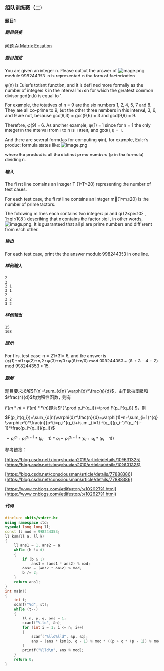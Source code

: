 ### 组队训练赛（二）

#### 题目1

##### 题目链接

[问题 A: Matrix Equation](http://icpc.upc.edu.cn/problem.php?cid=2974&pid=0)

##### 题目描述

You are given an integer n. Please output the answer of  ![image.png](https://i.loli.net/2021/09/29/oF5HEDpwS1tIlaP.png) modulo 998244353. n is represented in the form of factorization.

φ(n) is Euler’s totient function, and it is defi ned more formally as the number of integers k in the interval 1≤k≤n for which the greatest common divisor gcd(n,k) is equal to 1.

For example, the totatives of n = 9 are the six numbers 1, 2, 4, 5, 7 and 8. They are all co-prime to 9, but the other three numbers in this interval, 3, 6, and 9 are not, because gcd(9,3) = gcd(9,6) = 3 and gcd(9,9) = 9. 

Therefore, φ(9) = 6. As another example, φ(1) = 1 since for n = 1 the only integer in the interval from 1 to n is 1 itself, and gcd(1,1) = 1.

And there are several formulas for computing φ(n), for example, Euler’s product formula states like:
![image.png](https://i.loli.net/2021/09/29/A5koZWXTrLBHN8E.png)

where the product is all the distinct prime numbers (p in the formula) dividing n.

##### 输入

The fi rst line contains an integer T (1≤T≤20) representing the number of test cases.

For each test case, the fi rst line contains an integer m￿(1≤m≤20) is the number of prime factors.

The following m lines each contains two integers pi and qi (2≤pi≤108 , 1≤qi≤108 ) describing that n contains the factor piqi , in other words, ![image.png](https://i.loli.net/2021/09/29/zw3xavC7GkQgh1Y.png). It is guaranteed that all pi are prime numbers and diff erent from each other.

##### 输出

For each test case, print the the answer modulo 998244353 in one line.

##### 样例输入

```
2
2
2 1
3 1
2
2 2
3 2
```
##### 样例输出
```
15
168
```
##### 提示

For first test case, n = 21*31= 6, and the answer is (φ(1)*n/1+φ(2)*n/2+φ(3)*n/3+φ(6)*n/6) mod 998244353 = (6 + 3 + 4 + 2) mod 998244353 = 15.

##### 题解

题目要求求解$F(n)=\sum_{d|n} \varphi(d)*\frac{n}{d}$，由于欧拉函数和$\frac{n}{d}$均为积性函数，则有

$F(m*n)=F(m)*F(n)$即为$F( \prod p_i^{q_i})=\prod F(p_i^{q_i}) $，则

$F(p_i^{q_i})=\sum_{d|n}\varphi(d)*\frac{n}{d}=\varphi(1)*n+\sum_{i=1}^{q} \varphi(p^i)*\frac{n}{p^i}=p_i^{q_i}+\sum _{i=1} ^{q_i}(p_i-1)*(p_i^{i-1}*\frac{p_i^{q_i}}{p_i})$

$=p_i^{q_i}+p_i^{q_i-1}*(p_i-1)*{q_i}=p_i^{q_i-1}*(p_i+q_i*(p_i-1))$

参考链接：

[https://blog.csdn.net/xiongshuxian2019/article/details/109631325](https://blog.csdn.net/xiongshuxian2019/article/details/109631325)

[https://blog.csdn.net/consciousman/article/details/77888386](https://blog.csdn.net/consciousman/article/details/77888386)

[https://www.cnblogs.com/letlifestop/p/10262791.html](https://www.cnblogs.com/letlifestop/p/10262791.html)

##### 代码

```c++
#include <bits/stdc++.h>
using namespace std;
typedef long long ll;
const ll mod = 998244353;
ll ksm(ll a, ll b)
{
    ll ans1 = 1, ans2 = a;
    while (b != 0)
    {
        if (b & 1)
            ans1 = (ans1 * ans2) % mod;
        ans2 = (ans2 * ans2) % mod;
        b /= 2;
    }
    return ans1;
}
int main()
{
    int t;
    scanf("%d", &t);
    while (t--)
    {
        ll n, p, q, ans = 1;
        scanf("%lld", &n);
        for (int i = 1; i <= n; i++)
        {
            scanf("%lld%lld", &p, &q);
            ans = (ans * ksm(p, q - 1) % mod * ((p + q * (p - 1)) % mod + mod) % mod) % mod;
        }
        printf("%lld\n", ans % mod);
    }
    return 0;
}
```

